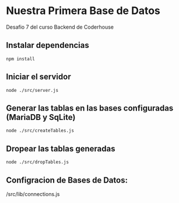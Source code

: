 # Nuestra Primera Base de Datos

Desafio 7 del curso Backend de Coderhouse

## Instalar dependencias

    npm install

## Iniciar el servidor

    node ./src/server.js


## Generar las tablas en las bases configuradas (MariaDB y SqLite)

    node ./src/createTables.js

## Dropear las tablas generadas

    node ./src/dropTables.js

## Configracion de Bases de Datos:

/src/lib/connections.js